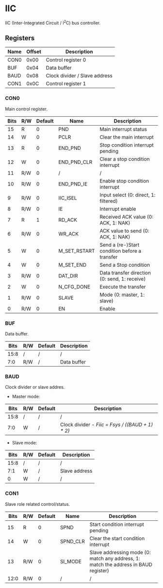 # IIC

IIC (Inter-Integrated Circuit / I<sup>2</sup>C) bus controller.

## Registers

| Name     | Offset | Description                   |
|----------|--------|-------------------------------|
| CON0     | 0x00   | Control register 0            |
| BUF      | 0x04   | Data buffer                   |
| BAUD     | 0x08   | Clock divider / Slave address |
| CON1     | 0x0C   | Control register 1            |

### CON0

Main control register.

| Bits  | R/W | Default | Name         | Description                           |
|-------|-----|---------|--------------|---------------------------------------|
| 15    | R   | 0       | PND          | Main interrupt status                 |
| 14    | W   | 0       | PCLR         | Clear the main interrupt              |
| 13    | R   | 0       | END_PND      | Stop condition interrupt pending      |
| 12    | W   | 0       | END_PND_CLR  | Clear a stop condition interrupt      |
| 11    | R/W | 0       | /            | /                                     |
| 10    | R/W | 0       | END_PND_IE   | Enable stop condition interrupt       |
| 9     | R/W | 0       | IIC_ISEL     | Input select (0: direct, 1: filtered) |
| 8     | R/W | 0       | IE           | Interrupt enable                      |
| 7     | R   | 1       | RD_ACK       | Received ACK value (0: ACK, 1: NAK)   |
| 6     | R/W | 0       | WR_ACK       | ACK value to send (0: ACK, 1: NAK)    |
| 5     | W   | 0       | M_SET_RSTART | Send a (re-)Start condition before a transfer |
| 4     | W   | 0       | M_SET_END    | Send a Stop condition                 |
| 3     | R/W | 0       | DAT_DIR      | Data transfer direction (0: send, 1: receive) |
| 2     | W   | 0       | N_CFG_DONE   | Execute the transfer                  |
| 1     | R/W | 0       | SLAVE        | Mode (0: master, 1: slave)            |
| 0     | R/W | 0       | EN           | Enable                                |

### BUF

Data buffer.

| Bits  | R/W | Default | Description                                          |
|-------|-----|---------|------------------------------------------------------|
| 15:8  | /   | /       | /                                                    |
| 7:0   | R/W | /       | Data buffer                                          |

### BAUD

Clock divider or slave addres.

- Master mode:

| Bits  | R/W | Default | Description                                          |
|-------|-----|---------|------------------------------------------------------|
| 15:8  | /   | /       | /                                                    |
| 7:0   | W   | /       | Clock divider - _Fiic = Fsys / ((BAUD + 1) * 2)_     |

- Slave mode:

| Bits  | R/W | Default | Description                                          |
|-------|-----|---------|------------------------------------------------------|
| 15:8  | /   | /       | /                                                    |
| 7:1   | W   | /       | Slave address                                        |
| 0     | W   | /       | /                                                    |

### CON1

Slave role related control/status.

| Bits  | R/W | Default | Name     | Description                               |
|-------|-----|---------|----------|-------------------------------------------|
| 15    | R   | 0       | SPND     | Start condition interrupt pending         |
| 14    | W   | 0       | SPND_CLR | Clear the start condition interrupt       |
| 13    | R/W | 0       | SI_MODE  | Slave addressing mode (0: match any address, 1: match the address in BAUD register) |
| 12:0  | R/W | 0       | /        | /                                         |
